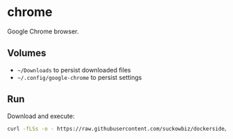 # chrome

Google Chrome browser.

## Volumes

- `~/Downloads` to persist downloaded files
- `~/.config/google-chrome` to persist settings

## Run

Download and execute:
 
```bash
curl -fLSs -o - https://raw.githubusercontent.com/suckowbiz/dockerside/master/chrome/chrome > /var/tmp/chrome && sudo mv /var/tmp/chrome /usr/local/bin/ && sudo chmod +x /usr/local/bin/chrome
```
